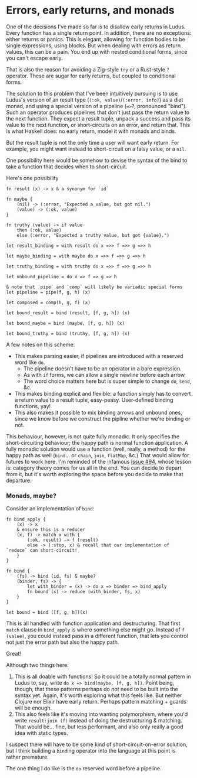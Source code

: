 # Errors, early returns, and monads

One of the decisions I've made so far is to disallow early returns in Ludus. Every function has a single return point. In addition, there are no exceptions: either returns or panics. This is elegant, allowing for function bodies to be single expressions, using blocks. But when dealing with errors as return values, this can be a pain. You end up with nested conditional forms, since you can't escape early.

That is also the reason for avoiding a Zig-style `try` or a Rust-style `?` operator. These are sugar for early returns, but coupled to conditional forms. 

The solution to this problem that I've been intuitively pursuing is to use Ludus's version of an result type (`(:ok, value)`/`(:error, info)`) as a diet monad, and using a special version of a pipeline (`=>`?, pronounced "bind"). Such an operator produces pipelines that don't just pass the return value to the next function. They expect a result tuple, unpack a success and pass its value to the next function, or short-circuits on an error, and return that. This is what Haskell does: no early return, model it with monads and binds.

But the result tuple is not the only time a user will want early return. For example, you might want instead to short-circuit on a falsy value, or a `nil`.

One possibility here would be somehow to devise the syntax of the bind to take a function that decides when to short-circuit.

Here's one possibility

```
fn result (x) -> x & a synonym for `id`

fn maybe {
	(nil) -> (:error, "Expected a value, but got nil.")
	(value) -> (:ok, value)
}

fn truthy (value) -> if value
	then (:ok, value)
	else (:error, "Expected a truthy value, but got {value}.")

let result_binding = with result do x =>> f =>> g =>> h

let maybe_binding = with maybe do x =>> f =>> g =>> h

let truthy_binding = with truthy do x =>> f =>> g =>> h

let unbound_pipeline = do x => f => g => h

& note that `pipe` and `comp` will likely be variadic special forms
let pipeline = pipe(f, g, h) (x)

let composed = comp(h, g, f) (x)

let bound_result = bind (result, [f, g, h]) (x)

let bound_maybe = bind (maybe, [f, g, h]) (x)

let bound_truthy = bind (truthy, [f, g, h]) (x)

```

A few notes on this scheme:
* This makes parsing easier, if pipelines are introduced with a reserved word like `do`. 
	- The pipeline doesn't have to be an operator in a bare expression.
	- As with `if` forms, we can allow a single newline before each arrow.
	- The word choice matters here but is super simple to change `do`, `send`, &c.
* This makes binding explicit and flexible: a function simply has to convert a return value to a result tuple, easy-peasy. User-defined binding functions, yay!
* This also makes it possible to mix binding arrows and unbound ones, since we know before we construct the pipline whether we're binding or not.

This behaviour, however, is not quite fully monadic. It only specifies the short-circuiting behaviour; the happy path is normal function application. A fully monadic solution would use a function (well, really, a method) for the happy path as well (`bind`... or `chain`, `join`, `flatMap`, &c.) That would allow for futures to work here. I'm reminded of the infamous [Issue #94](https://github.com/promises-aplus/promises-spec/issues/94), whose lesson is: category theory comes for us all in the end. You can decide to depart from it, but it's worth exploring the space before you decide to make that departure.

### Monads, maybe?
Consider an implementation of `bind`:

```
fn bind_apply {
	(x) -> x
	& ensure this is a reducer
	(x, f) -> match x with {
		(:ok, result) -> f (result)
		else -> (:stop, x) & recall that our implementation of `reduce` can short-circuit!
	}
}

fn bind {
	(fs) -> bind (id, fs) & maybe?
	(binder, fs) -> {
		let with_binder = (x) -> do x => binder => bind_apply
		fn bound (x) -> reduce (with_binder, fs, x)
	}
}

let bound = bind ([f, g, h])(x)
```

This is all handled with function application and destructuring. That first `match` clause in `bind_apply` is where something else might go. Instead of `f (value)`, you could instead pass in a different function, that lets you control not just the error path but also the happy path.

Great!

Although two things here:
1. This is all doable with functions! So it could be a totally normal pattern in Ludus to, say, write `do x => bind(maybe, [f, g, h])`. Point being, though, that these patterns perhaps do _not_ need to be built into the syntax yet. Again, it's worth exploring what this feels like. But neither Clojure nor Elixir have early return. Perhaps pattern matching + guards will be enough.
2. This also feels like it's moving into wanting polymorphism, where you'd write `result:join (f)` instead of doing the destructuring & matching. That would be... fine, but less performant, and also only really a good idea with static types.

I suspect there will have to be some kind of short-circuit-on-error solution, but I think building a `bind`ing operator into the language at this point is rather premature.

The one thing I do like is the `do` reserved word before a pipeline.
